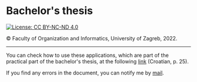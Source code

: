 # Bachelor's thesis  

[![License: CC BY-NC-ND 4.0](https://licensebuttons.net/l/by-nc-nd/4.0/80x15.png)](https://creativecommons.org/licenses/by-nc-nd/4.0/)  

© Faculty of Organization and Informatics, University of Zagreb, 2022.  

---

You can check how to use these applications, which are part of the practical part of the bachelor's thesis, at the following [link](https://github.com/pmatisic/zavrsni/blob/master/Documentation/rad.pdf) (Croatian, p. 25).  

If you find any errors in the document, you can notify me by [mail](mailto:matisicpetar@gmail.com?subject=[GitHub]%20Greske%20zavrsnog%20rada).
